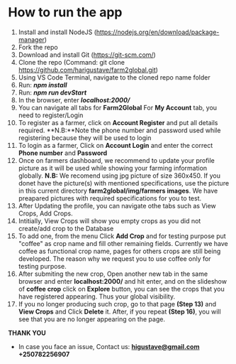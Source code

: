 # How to run the app
1. Install and install NodeJS (https://nodejs.org/en/download/package-manager)
2. Fork the repo
3. Download and install Git (https://git-scm.com/)
4. Clone the repo (Command: git clone https://github.com/harigustave/farm2global.git)
5. Using VS Code Terminal, navigate to the cloned repo name folder
6. Run: ***npm install***
7. Run: ***npm run devStart***
8. In the browser, enter ***localhost:2000/***
9. You can navigate all tabs for **Farm2Global** For **My Account** tab, you need to register/Login
10. To register as a farmer, click on **Account Register** and put all details required. 
  **N.B:**Note the phone number and password used while registering because they will be used to login
11. To login as a farmer, Click on **Account Login** and enter the correct **Phone number** and **Password**
12. Once on farmers dashboard, we recommend to update your profile picture as it will be used while showing   your farming information globally. 
   **N.B:** We recomend using jpg picture of size 360x450. If you donet have the picture(s) with mentioned specifications, use the picture in this current directory **farm2global/img/farmers images**. We have preapared pictures with required specifications for you to test.
13. After Updating the profile, you can navigate othe tabs such as View Crops, Add Crops.
14. Intitially, View Crops will show you empty crops as you did not create/add crop to the Database
15. To add one, from the menu Click **Add Crop** and for testing purpose put "coffee" as crop name and fill other remaining fields. Currently we have coffee as functional crop name, pages for others crops are still being developed. The reason why we request you to use coffee only for testing purpose.
16. After submiting the new crop, Open another new tab in the same browser and enter **localhost:2000/** and hit enter, and on the slideshow of **coffee crop** click on **Explore** button, you can see the crops that you have registered appearing. Thus your global visibility.
17. If you no longer producing such crop, go to that page **(Step 13)** and **View Crops** and Click **Delete** it. After, if you repeat **(Step 16)**, you will see that you are no longer appearing on the page.


**THANK YOU**

* In case you face an issue, Contact us: **higustave@gmail.com**  **+250782256907**
